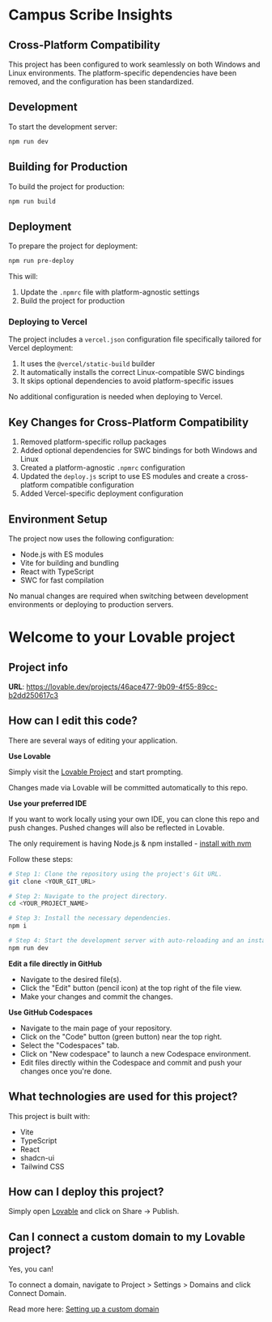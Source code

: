 # Campus Scribe Insights

## Cross-Platform Compatibility

This project has been configured to work seamlessly on both Windows and Linux environments. The platform-specific dependencies have been removed, and the configuration has been standardized.

## Development

To start the development server:

```bash
npm run dev
```

## Building for Production

To build the project for production:

```bash
npm run build
```

## Deployment

To prepare the project for deployment:

```bash
npm run pre-deploy
```

This will:
1. Update the `.npmrc` file with platform-agnostic settings
2. Build the project for production

### Deploying to Vercel

The project includes a `vercel.json` configuration file specifically tailored for Vercel deployment:

1. It uses the `@vercel/static-build` builder
2. It automatically installs the correct Linux-compatible SWC bindings
3. It skips optional dependencies to avoid platform-specific issues

No additional configuration is needed when deploying to Vercel.

## Key Changes for Cross-Platform Compatibility

1. Removed platform-specific rollup packages
2. Added optional dependencies for SWC bindings for both Windows and Linux
3. Created a platform-agnostic `.npmrc` configuration
4. Updated the `deploy.js` script to use ES modules and create a cross-platform compatible configuration
5. Added Vercel-specific deployment configuration

## Environment Setup

The project now uses the following configuration:
- Node.js with ES modules
- Vite for building and bundling
- React with TypeScript
- SWC for fast compilation

No manual changes are required when switching between development environments or deploying to production servers.

# Welcome to your Lovable project

## Project info

**URL**: https://lovable.dev/projects/46ace477-9b09-4f55-89cc-b2dd250617c3

## How can I edit this code?

There are several ways of editing your application.

**Use Lovable**

Simply visit the [Lovable Project](https://lovable.dev/projects/46ace477-9b09-4f55-89cc-b2dd250617c3) and start prompting.

Changes made via Lovable will be committed automatically to this repo.

**Use your preferred IDE**

If you want to work locally using your own IDE, you can clone this repo and push changes. Pushed changes will also be reflected in Lovable.

The only requirement is having Node.js & npm installed - [install with nvm](https://github.com/nvm-sh/nvm#installing-and-updating)

Follow these steps:

```sh
# Step 1: Clone the repository using the project's Git URL.
git clone <YOUR_GIT_URL>

# Step 2: Navigate to the project directory.
cd <YOUR_PROJECT_NAME>

# Step 3: Install the necessary dependencies.
npm i

# Step 4: Start the development server with auto-reloading and an instant preview.
npm run dev
```

**Edit a file directly in GitHub**

- Navigate to the desired file(s).
- Click the "Edit" button (pencil icon) at the top right of the file view.
- Make your changes and commit the changes.

**Use GitHub Codespaces**

- Navigate to the main page of your repository.
- Click on the "Code" button (green button) near the top right.
- Select the "Codespaces" tab.
- Click on "New codespace" to launch a new Codespace environment.
- Edit files directly within the Codespace and commit and push your changes once you're done.

## What technologies are used for this project?

This project is built with:

- Vite
- TypeScript
- React
- shadcn-ui
- Tailwind CSS

## How can I deploy this project?

Simply open [Lovable](https://lovable.dev/projects/46ace477-9b09-4f55-89cc-b2dd250617c3) and click on Share -> Publish.

## Can I connect a custom domain to my Lovable project?

Yes, you can!

To connect a domain, navigate to Project > Settings > Domains and click Connect Domain.

Read more here: [Setting up a custom domain](https://docs.lovable.dev/tips-tricks/custom-domain#step-by-step-guide)
